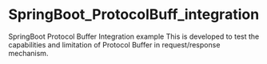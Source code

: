 # SpringBoot_ProtocolBuff_integration
SpringBoot Protocol Buffer Integration example
 This is developed to test the capabilities and limitation of Protocol Buffer in request/response mechanism.
